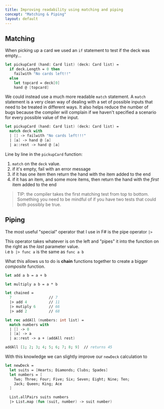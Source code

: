 ```yaml
---
title: Improving readability using matching and piping
concept: "Matching & Piping"
layout: default
---
```

## Matching

When picking up a card we used an `if` statement to test if the deck was empty...

```fsharp
let pickupCard (hand: Card list) (deck: Card list) =
  if deck.Length = 0 then 
    failwith "No cards left!!"
  else
    let topcard = deck[0]
    hand @ [topcard]
```

We could instead use a much more readable `match` statement.  A `match` statement is a very clean way of dealing with a set of possible inputs
that need to be treated in different ways.  It also helps reduce the number of bugs because the compiler will complain if we haven't 
specified a scenario for every possible value of the input.

```fsharp
let pickupCard (hand: Card list) (deck: Card list) =
  match deck with 
  | [] -> failwith "No cards left!!!"
  | [a] -> hand @ [a]
  | a::rest -> hand @ [a]
```
Line by line in the `pickupCard` function: 
1. `match` on the `deck` value.
1. if it's empty, fail with an error message
1. if it has one item then return the hand with the item added to the end
1. if it has an item, and some more items, then return the hand with the _first_ item added to the end

> TIP: the compiler takes the first matching test from top to bottom. Something you need to be mindful of if you have two tests that could both possibly be true.

## Piping

The most useful "special" operator that I use in F# is the pipe operator `|>`

This operator takes whatever is on the left and "pipes" it into the function on the right as the _last_ parameter value.  
i.e `b |> func a` is the same as `func a b`

What this allows us to do is __chain__ functions together to create a bigger _composite_ function.
```fsharp
let add a b = a + b

let multiply a b = a * b

let chained = 
  7                 // 7
  |> add 4          // 11
  |> mutiply 6      // 66
  |> add 2          // 68 

let rec addAll (numbers: int list) =
  match numbers with 
  | [] -> 0
  | [a] -> a
  | a::rest -> a + (addAll rest)

addAll [1; 2; 3; 4; 5; 6; 7; 8; 9]  // returns 45
```

With this knowledge we can slightly improve our `newDeck` calculation to
```fsharp
let newDeck = 
  let suits = [Hearts; Diamonds; Clubs; Spades]
  let numbers = [
    Two; Three; Four; Five; Six; Seven; Eight; Nine; Ten;
    Jack; Queen; King; Ace
  ]

  List.allPairs suits numbers
  |> List.map (fun (suit, number) -> suit number)

```